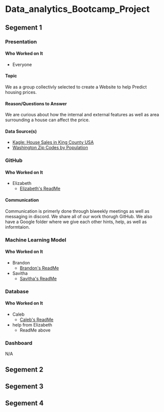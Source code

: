 # Data_analytics_Bootcamp_Project
## Segement 1
### Presentation
#### Who Worked on It
* Everyone

#### Topic
We as a group collectivly selected to create a Website to help Predict housing prices. 

#### Reason/Questions to Answer
We are curious about how the internal and external features as well as area surrounding a house can affect the price.

#### Data Source(s)
* [Kagle: House Sales in King County USA](https://www.kaggle.com/achyutanandaparida/dataset%20from%20%20house%20sales%20in%20king%20county,%20usa)
* [Washington Zip Codes by Population](https://www.washington-demographics.com/zip_codes_by_population)

### GitHub
#### Who Worked on It
* Elizabeth
    * [Elizabeth's ReadMe](https://github.com/ElizMishina/Data_analytics_Bootcamp_Project/blob/EMishina/README.md)

#### Communication
Communication is primerly done through biweekly meetings as well as messaging in discord.
We share all of our work thorugh GitHub.
We also have a Google folder where we give each other hints, help, as well as informtaion.

### Machine Learning Model
#### Who Worked on It
* Brandon
    * [Brandon's ReadMe](https://github.com/ElizMishina/Data_analytics_Bootcamp_Project/blob/Brandon/Brandon/README.md)
* Savitha
    * [Savitha's ReadMe](https://github.com/ElizMishina/Data_analytics_Bootcamp_Project/blob/ssathya/README.md)


### Database
#### Who Worked on It
* Caleb
    * [Caleb's ReadMe](https://github.com/ElizMishina/Data_analytics_Bootcamp_Project/blob/Caleb/README.md)
* help from Elizabeth
    * ReadMe above

### Dashboard
N/A

## Segement 2
## Segement 3
## Segement 4